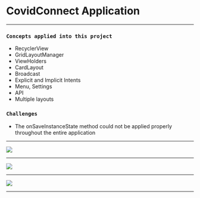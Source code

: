 # CovidConnect Application 

---
 
### `Concepts applied into this project`
<ul>
  <li>RecyclerView</li>
  <li>GridLayoutManager</li>
  <li>ViewHolders</li>
  <li>CardLayout</li>
  <li>Broadcast</li>
  <li>Explicit and Implicit Intents</li>
  <li>Menu, Settings</li>
  <li>API</li>
  <li>Multiple layouts</li>
 </ul>

 
 ### `Challenges`
 <ul>
  <li>The onSaveInstanceState method could not be applied properly throughout the entire application</li>
  
 </ul>


---

![](covid.gif)

---

![](covid1.gif)

---

![](covid2.gif)

---
